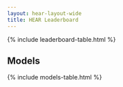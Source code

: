 ```yaml
---
layout: hear-layout-wide
title: HEAR Leaderboard
---
```


{% include leaderboard-table.html %}

## Models
{% include models-table.html %}
